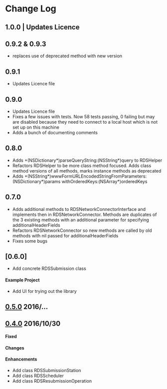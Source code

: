 # Change Log #

## 1.0.0 | Updates Licence

## 0.9.2 & 0.9.3
- replaces use of deprecated method with new version

## 0.9.1
- Updates Licence file

## 0.9.0
- Updates Licence file
- Fixes a few issues with tests. Now 58 tests passing, 0 failing but may are disabled because they need to connect to a local host which is not set up on this machine
- Adds a bunch of documenting comments

## 0.8.0
- Adds +(NSDictionary*)parseQueryString:(NSString*)query to RDSHelper
- Refactors RDSHelper to be more class method focused. Adds class method versions of all methods, marks instance methods as deprecated
- Adds +(NSString*)wwwFormURLEncodedStringFromParameters:(NSDictionary*)params withOrderedKeys:(NSArray*)orderedKeys

## 0.7.0
- Adds additional methods to RDSNetworkConnectorInterface and implements then in RDSNetworkConnector. Methods are duplicates of the 3 existing methods with an additional parameter for specifying additionalHeaderFields
- Refactors RDSNetworkConnector so new methods are called by old methods with nil passed for additionalHeaderFields 
- Fixes some bugs

## [0.6.0]
- Add concrete RDSSubmission class

#### Example Project
- Add UI for trying out the library



## [0.5.0](https://bitbucket.org/kfxteam/rdsremotedatasolutions/commits/tag/0.5.0) 2016/...


## [0.4.0](https://bitbucket.org/kfxteam/rdsremotedatasolutions/commits/tag/0.4.0) 2016/10/30

#### Fixed 


#### Changes

#### Enhancements
- Add class RDSSubmissionStation
- Add class RDSScheduler
- Add class RDSResubmissionOperation
